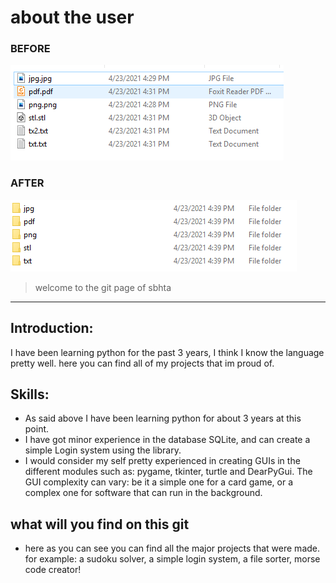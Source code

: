 #  about the user
###  BEFORE
![BEFORE](before.PNG)
###  AFTER
![AFTER](after.PNG)

> welcome to the git page of sbhta


---

## Introduction:
I have been learning python for the past 3 years, I think I know 
the language pretty well. here you can find all of my projects that im 
proud of.

## Skills:
- As said above I have been learning python for about 3 years at this point.
- I have got minor experience in the database SQLite, and can create a simple Login system using the library.
- I would consider my self pretty experienced in creating GUIs in the different modules such as: 
  pygame, tkinter, turtle and DearPyGui. The GUI complexity can vary: be it a simple one for a card game,
  or a complex one for software that can run in the background.
  
## what will you find on this git
- here as you can see you can find all the major projects that were made. for 
  example: a sudoku solver, a simple login system, a file sorter, morse code creator!
  
  
